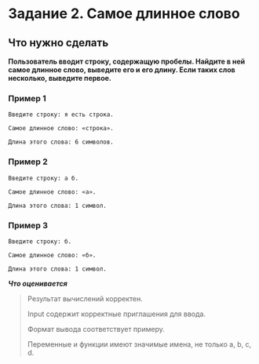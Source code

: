 # Задание 2. Самое длинное слово
## Что нужно сделать
**Пользователь вводит строку, содержащую пробелы. Найдите в ней самое длинное слово, выведите его и его длину. Если таких слов несколько, выведите первое.**

### Пример 1
```
Введите строку: я есть строка.

Самое длинное слово: «строка».

Длина этого слова: 6 символов.
```
### Пример 2
```
Введите строку: а б.

Самое длинное слово: «а».

Длина этого слова: 1 символ.
```
### Пример 3
```
Введите строку: б.

Самое длинное слово: «б».

Длина этого слова: 1 символ.
```
***Что оценивается***
> Результат вычислений корректен.
> 
>Input содержит корректные приглашения для ввода.
> 
>Формат вывода соответствует примеру.
> 
>Переменные и функции имеют значимые имена, не только a, b, c, d.

